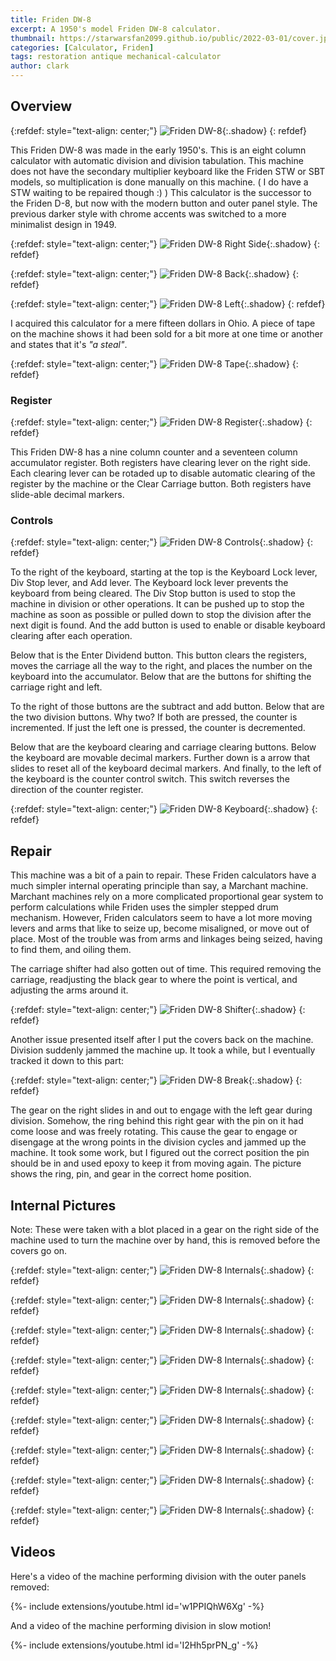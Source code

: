 ```yaml
---
title: Friden DW-8
excerpt: A 1950's model Friden DW-8 calculator.
thumbnail: https://starwarsfan2099.github.io/public/2022-03-01/cover.jpg
categories: [Calculator, Friden]
tags: restoration antique mechanical-calculator
author: clark
---
```


## Overview 

{:refdef: style="text-align: center;"}
![Friden DW-8](https://starwarsfan2099.github.io/public/2022-03-01/main.jpg){:.shadow}
{: refdef}

This Friden DW-8 was made in the early 1950's. This is an eight column calculator with automatic division and division tabulation. This machine does not have the secondary multiplier keyboard like the Friden STW or SBT models, so multiplication is done manually on this machine. ( I do have a STW waiting to be repaired though :) ) This calculator is the successor to the Friden D-8, but now with the modern button and outer panel style. The previous darker style with chrome accents was switched to a more minimalist design in 1949.

{:refdef: style="text-align: center;"}
![Friden DW-8 Right Side](https://starwarsfan2099.github.io/public/2022-03-01/right_side.jpg){:.shadow}
{: refdef}

{:refdef: style="text-align: center;"}
![Friden DW-8 Back](https://starwarsfan2099.github.io/public/2022-03-01/back.jpg){:.shadow}
{: refdef}

{:refdef: style="text-align: center;"}
![Friden DW-8 Left](https://starwarsfan2099.github.io/public/2022-03-01/left_side.jpg){:.shadow}
{: refdef}

I acquired this calculator for a mere fifteen dollars in Ohio. A piece of tape on the machine shows it had been sold for a bit more at one time or another and states that it's *"a steal"*.

{:refdef: style="text-align: center;"}
![Friden DW-8 Tape](https://starwarsfan2099.github.io/public/2022-03-01/tape.jpg){:.shadow}
{: refdef}

### Register

{:refdef: style="text-align: center;"}
![Friden DW-8 Register](https://starwarsfan2099.github.io/public/2022-03-01/register.jpg){:.shadow}
{: refdef}

This Friden DW-8 has a nine column counter and a seventeen column accumulator register. Both registers have clearing lever on the right side. Each clearing lever can be rotaded up to disable automatic clearing of the register by the machine or the Clear Carriage button. Both registers have slide-able decimal markers.

### Controls

{:refdef: style="text-align: center;"}
![Friden DW-8 Controls](https://starwarsfan2099.github.io/public/2022-03-01/controls.jpg){:.shadow}
{: refdef}

To the right of the keyboard, starting at the top is the Keyboard Lock lever, Div Stop lever, and Add lever. The Keyboard lock lever prevents the keyboard from being cleared. The Div Stop button is used to stop the machine in division or other operations. It can be pushed up to stop the machine as soon as possible or pulled down to stop the division after the next digit is found. And the add button is used to enable or disable keyboard clearing after each operation. 

Below that is the Enter Dividend button. This button clears the registers, moves the carriage all the way to the right, and places the number on the keyboard into the accumulator. Below that are the buttons for shifting the carriage right and left. 

To the right of those buttons are the subtract and add button. Below that are the two division buttons. Why two? If both are pressed, the counter is incremented. If just the left one is pressed, the counter is decremented. 

Below that are the keyboard clearing and carriage clearing buttons. Below the keyboard are movable decimal markers. Further down is a arrow that slides to reset all of the keyboard decimal markers. And finally, to the left of the keyboard is the counter control switch. This switch reverses the direction of the counter register. 

{:refdef: style="text-align: center;"}
![Friden DW-8 Keyboard](https://starwarsfan2099.github.io/public/2022-03-01/keyboard.jpg){:.shadow}
{: refdef}

## Repair

This machine was a bit of a pain to repair. These Friden calculators have a much simpler internal operating principle than say, a Marchant machine. Marchant machines rely on a more complicated proportional gear system to perform calculations while Friden uses the simpler stepped drum mechanism. However, Friden calculators seem to have a lot more moving levers and arms that like to seize up, become misaligned, or move out of place. Most of the trouble was from arms and linkages being seized, having to find them, and oiling them. 

The carriage shifter had also gotten out of time. This required removing the carriage, readjusting the black gear to where the point is vertical, and adjusting the arms around it. 

{:refdef: style="text-align: center;"}
![Friden DW-8 Shifter](https://starwarsfan2099.github.io/public/2022-03-01/shifter.jpg){:.shadow}
{: refdef}

Another issue presented itself after I put the covers back on the machine. Division suddenly jammed the machine up. It took a while, but I eventually tracked it down to this part:

{:refdef: style="text-align: center;"}
![Friden DW-8 Break](https://starwarsfan2099.github.io/public/2022-03-01/break.jpg){:.shadow}
{: refdef}

The gear on the right slides in and out to engage with the left gear during division. Somehow, the ring behind this right gear with the pin on it had come loose and was freely rotating. This cause the gear to engage or disengage at the wrong points in the division cycles and jammed up the machine. It took some work, but I figured out the correct position the pin should be in and used epoxy to keep it from moving again. The picture shows the ring, pin, and gear in the correct home position. 


## Internal Pictures

Note: These were taken with a blot placed in a gear on the right side of the machine used to turn the machine over by hand, this is removed before the covers go on.

{:refdef: style="text-align: center;"}
![Friden DW-8 Internals](https://starwarsfan2099.github.io/public/2022-03-01/internal_1.jpg){:.shadow}
{: refdef}

{:refdef: style="text-align: center;"}
![Friden DW-8 Internals](https://starwarsfan2099.github.io/public/2022-03-01/internal_2.jpg){:.shadow}
{: refdef}

{:refdef: style="text-align: center;"}
![Friden DW-8 Internals](https://starwarsfan2099.github.io/public/2022-03-01/internal_3.jpg){:.shadow}
{: refdef}

{:refdef: style="text-align: center;"}
![Friden DW-8 Internals](https://starwarsfan2099.github.io/public/2022-03-01/internal_4.jpg){:.shadow}
{: refdef}

{:refdef: style="text-align: center;"}
![Friden DW-8 Internals](https://starwarsfan2099.github.io/public/2022-03-01/internal_5.jpg){:.shadow}
{: refdef}

{:refdef: style="text-align: center;"}
![Friden DW-8 Internals](https://starwarsfan2099.github.io/public/2022-03-01/internal_6.jpg){:.shadow}
{: refdef}

{:refdef: style="text-align: center;"}
![Friden DW-8 Internals](https://starwarsfan2099.github.io/public/2022-03-01/internal_7.jpg){:.shadow}
{: refdef}

{:refdef: style="text-align: center;"}
![Friden DW-8 Internals](https://starwarsfan2099.github.io/public/2022-03-01/internal_8.jpg){:.shadow}
{: refdef}

{:refdef: style="text-align: center;"}
![Friden DW-8 Internals](https://starwarsfan2099.github.io/public/2022-03-01/internal_9.jpg){:.shadow}
{: refdef}

## Videos

Here's a video of the machine performing division with the outer panels removed:

<div>{%- include extensions/youtube.html id='w1PPIQhW6Xg' -%}</div>

And a video of the machine performing division in slow motion!

<div>{%- include extensions/youtube.html id='I2Hh5prPN_g' -%}</div>